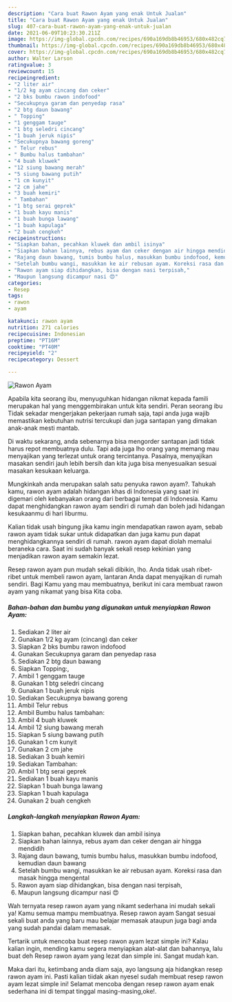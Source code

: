 ```yaml
---
description: "Cara buat Rawon Ayam yang enak Untuk Jualan"
title: "Cara buat Rawon Ayam yang enak Untuk Jualan"
slug: 407-cara-buat-rawon-ayam-yang-enak-untuk-jualan
date: 2021-06-09T10:23:30.211Z
image: https://img-global.cpcdn.com/recipes/690a169db8b46953/680x482cq70/rawon-ayam-foto-resep-utama.jpg
thumbnail: https://img-global.cpcdn.com/recipes/690a169db8b46953/680x482cq70/rawon-ayam-foto-resep-utama.jpg
cover: https://img-global.cpcdn.com/recipes/690a169db8b46953/680x482cq70/rawon-ayam-foto-resep-utama.jpg
author: Walter Larson
ratingvalue: 3
reviewcount: 15
recipeingredient:
- "2 liter air"
- "1/2 kg ayam cincang dan ceker"
- "2 bks bumbu rawon indofood"
- "Secukupnya garam dan penyedap rasa"
- "2 btg daun bawang"
- " Topping"
- "1 genggam tauge"
- "1 btg seledri cincang"
- "1 buah jeruk nipis"
- "Secukupnya bawang goreng"
- " Telur rebus"
- " Bumbu halus tambahan"
- "4 buah kluwek"
- "12 siung bawang merah"
- "5 siung bawang putih"
- "1 cm kunyit"
- "2 cm jahe"
- "3 buah kemiri"
- " Tambahan"
- "1 btg serai geprek"
- "1 buah kayu manis"
- "1 buah bunga lawang"
- "1 buah kapulaga"
- "2 buah cengkeh"
recipeinstructions:
- "Siapkan bahan, pecahkan kluwek dan ambil isinya"
- "Siapkan bahan lainnya, rebus ayam dan ceker dengan air hingga mendidih"
- "Rajang daun bawang, tumis bumbu halus, masukkan bumbu indofood, kemudian daun bawang"
- "Setelah bumbu wangi, masukkan ke air rebusan ayam. Koreksi rasa dan masak hingga mengental"
- "Rawon ayam siap dihidangkan, bisa dengan nasi terpisah,"
- "Maupun langsung dicampur nasi 😍"
categories:
- Resep
tags:
- rawon
- ayam

katakunci: rawon ayam 
nutrition: 271 calories
recipecuisine: Indonesian
preptime: "PT16M"
cooktime: "PT40M"
recipeyield: "2"
recipecategory: Dessert

---
```



![Rawon Ayam](https://img-global.cpcdn.com/recipes/690a169db8b46953/680x482cq70/rawon-ayam-foto-resep-utama.jpg)

Apabila kita seorang ibu, menyuguhkan hidangan nikmat kepada famili merupakan hal yang menggembirakan untuk kita sendiri. Peran seorang ibu Tidak sekadar mengerjakan pekerjaan rumah saja, tapi anda juga wajib memastikan kebutuhan nutrisi tercukupi dan juga santapan yang dimakan anak-anak mesti mantab.

Di waktu  sekarang, anda sebenarnya bisa mengorder santapan jadi tidak harus repot membuatnya dulu. Tapi ada juga lho orang yang memang mau menyajikan yang terlezat untuk orang tercintanya. Pasalnya, menyajikan masakan sendiri jauh lebih bersih dan kita juga bisa menyesuaikan sesuai masakan kesukaan keluarga. 



Mungkinkah anda merupakan salah satu penyuka rawon ayam?. Tahukah kamu, rawon ayam adalah hidangan khas di Indonesia yang saat ini digemari oleh kebanyakan orang dari berbagai tempat di Indonesia. Kamu dapat menghidangkan rawon ayam sendiri di rumah dan boleh jadi hidangan kesukaanmu di hari liburmu.

Kalian tidak usah bingung jika kamu ingin mendapatkan rawon ayam, sebab rawon ayam tidak sukar untuk didapatkan dan juga kamu pun dapat menghidangkannya sendiri di rumah. rawon ayam dapat diolah memalui beraneka cara. Saat ini sudah banyak sekali resep kekinian yang menjadikan rawon ayam semakin lezat.

Resep rawon ayam pun mudah sekali dibikin, lho. Anda tidak usah ribet-ribet untuk membeli rawon ayam, lantaran Anda dapat menyajikan di rumah sendiri. Bagi Kamu yang mau membuatnya, berikut ini cara membuat rawon ayam yang nikamat yang bisa Kita coba.

<!--inarticleads1-->

##### Bahan-bahan dan bumbu yang digunakan untuk menyiapkan Rawon Ayam:

1. Sediakan 2 liter air
1. Gunakan 1/2 kg ayam (cincang) dan ceker
1. Siapkan 2 bks bumbu rawon indofood
1. Gunakan Secukupnya garam dan penyedap rasa
1. Sediakan 2 btg daun bawang
1. Siapkan  Topping:,
1. Ambil 1 genggam tauge
1. Gunakan 1 btg seledri cincang
1. Gunakan 1 buah jeruk nipis
1. Sediakan Secukupnya bawang goreng
1. Ambil  Telur rebus
1. Ambil  Bumbu halus tambahan:
1. Ambil 4 buah kluwek
1. Ambil 12 siung bawang merah
1. Siapkan 5 siung bawang putih
1. Gunakan 1 cm kunyit
1. Gunakan 2 cm jahe
1. Sediakan 3 buah kemiri
1. Sediakan  Tambahan:
1. Ambil 1 btg serai geprek
1. Sediakan 1 buah kayu manis
1. Siapkan 1 buah bunga lawang
1. Siapkan 1 buah kapulaga
1. Gunakan 2 buah cengkeh




<!--inarticleads2-->

##### Langkah-langkah menyiapkan Rawon Ayam:

1. Siapkan bahan, pecahkan kluwek dan ambil isinya
1. Siapkan bahan lainnya, rebus ayam dan ceker dengan air hingga mendidih
1. Rajang daun bawang, tumis bumbu halus, masukkan bumbu indofood, kemudian daun bawang
1. Setelah bumbu wangi, masukkan ke air rebusan ayam. Koreksi rasa dan masak hingga mengental
1. Rawon ayam siap dihidangkan, bisa dengan nasi terpisah,
1. Maupun langsung dicampur nasi 😍




Wah ternyata resep rawon ayam yang nikamt sederhana ini mudah sekali ya! Kamu semua mampu membuatnya. Resep rawon ayam Sangat sesuai sekali buat anda yang baru mau belajar memasak ataupun juga bagi anda yang sudah pandai dalam memasak.

Tertarik untuk mencoba buat resep rawon ayam lezat simple ini? Kalau kalian ingin, mending kamu segera menyiapkan alat-alat dan bahannya, lalu buat deh Resep rawon ayam yang lezat dan simple ini. Sangat mudah kan. 

Maka dari itu, ketimbang anda diam saja, ayo langsung aja hidangkan resep rawon ayam ini. Pasti kalian tiidak akan nyesel sudah membuat resep rawon ayam lezat simple ini! Selamat mencoba dengan resep rawon ayam enak sederhana ini di tempat tinggal masing-masing,oke!.

